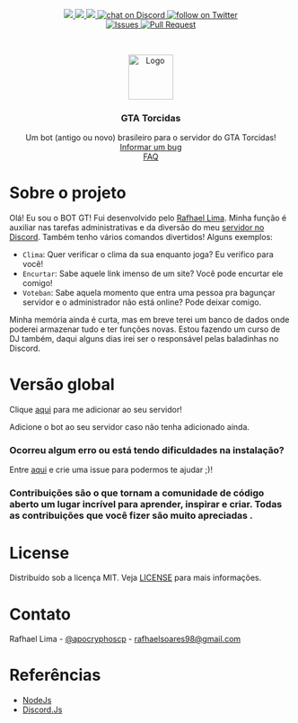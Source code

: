 <p align="center">
    <a href="https://github.com/RafhaelLima/gtatorcidasbot/" alt="Version">
        <img src="https://img.shields.io/github/package-json/v/santos-jp7/yettz/master" />
    </a>
    <a href="https://github.com/RafhaelLima/gtatorcidasbot/" alt="Version">
        <img src="https://img.shields.io/github/stars/santos-jp7/yettz" />
    </a>
    <a href="https://github.com/RafhaelLima/gtatorcidasbot/graphs/contributors" alt="Contributors">
        <img src="https://img.shields.io/github/contributors/santos-jp7/yettz" />
    </a>
    <a href="https://discord.com/invite/A3c3DB4">
        <img src="https://img.shields.io/discord/433127412444954634?logo=discord"
            alt="chat on Discord">
    </a>
    <a href="https://twitter.com/apocryphoscp">
        <img src="https://img.shields.io/twitter/follow/apocryphoscp?style=social&logo=twitter"
            alt="follow on Twitter">
    </a>
    <br />
     <a href="https://github.com/RafhaelLima/gtatorcidasbot/issues">
        <img src="https://img.shields.io/github/issues/RafhaelLima/gtatorcidas-bot"
            alt="Issues">
    </a>
    <a href="https://github.com/RafhaelLima/gtatorcidasbot/pulls">
        <img src="https://img.shields.io/github/issues-pr/RafhaelLima/gtatorcidas-bot"
            alt="Pull Request">
    </a>
</p>

<br />
<p align="center">
  <a href="https://github.com/othneildrew/Best-README-Template">
    <img src="https://cdn.discordapp.com/avatars/741487082450583592/22542beae5b8e0397cc086962658f2d2.png?size=128" alt="Logo" width="80" height="80">
  </a>

  <h3 align="center">GTA Torcidas</h3>

  <p align="center">
    Um bot (antigo ou novo) brasileiro para o servidor do GTA Torcidas!
    <br />
    <a href="https://github.com/RafhaelLima/gtatorcidasbot/issues">Informar um bug</a>
    <br />
    <a href="https://github.com/RafhaelLima/gtatorcidasbot/issues">FAQ</a>
  </p>
</p>

# Sobre o projeto

Olá! Eu sou o BOT GT! Fui desenvolvido pelo [Rafhael Lima](https://github.com/RafhaelLima). Minha função é auxiliar nas tarefas administrativas e da diversão do meu [servidor no Discord](https://discord.com/invite/A3c3DB4). Também tenho vários comandos divertidos! Alguns exemplos:

* `Clima`: Quer verificar o clima da sua enquanto joga? Eu verifico para você!
* `Encurtar`: Sabe aquele link imenso de um site? Você pode encurtar ele comigo!
* `Voteban`: Sabe aquela momento que entra uma pessoa pra bagunçar servidor e o administrador não está online? Pode deixar comigo.

Minha memória ainda é curta, mas em breve terei um banco de dados onde poderei armazenar tudo e ter funções novas. Estou fazendo um curso de DJ também, daqui alguns dias irei ser o responsável pelas baladinhas no Discord.

# Versão global

Clique [aqui](https://discord.com/api/oauth2/authorize?client_id=741487082450583592&permissions=3184647&scope=bot) para me adicionar ao seu servidor!


Adicione o bot ao seu servidor caso não tenha adicionado ainda.

### Ocorreu algum erro ou está tendo dificuldades na instalação?

Entre [aqui](https://github.com/RafhaelLima/gtatorcidasbot/issues) e crie uma issue para podermos te ajudar ;)!

### Contribuições são o que tornam a comunidade de código aberto um lugar incrível para aprender, inspirar e criar. Todas as contribuições que você fizer são muito apreciadas .

# License

Distribuído sob a licença MIT. Veja [LICENSE](LICENSE) para mais informações.

# Contato

Rafhael Lima - [@apocryphoscp](https://twitter.com/apocryphoscp) - rafhaelsoares98@gmail.com

# Referências

* [NodeJs](http://nodejs.org)
* [Discord.Js](https://discord.js.org)
